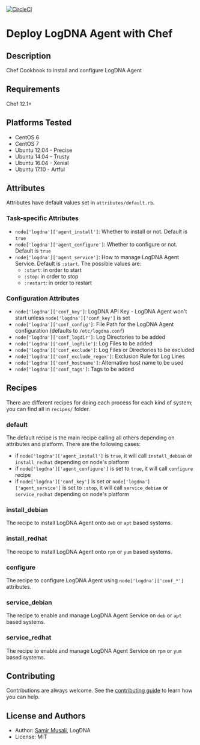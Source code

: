 [![CircleCI](https://circleci.com/gh/logdna/chef-logdna.svg?style=svg)](https://circleci.com/gh/logdna/chef-logdna)

# Deploy LogDNA Agent with Chef

## Description

Chef Cookbook to install and configure LogDNA Agent

## Requirements

Chef 12.1+

## Platforms Tested

* CentOS 6
* CentOS 7
* Ubuntu 12.04 - Precise
* Ubuntu 14.04 - Trusty
* Ubuntu 16.04 - Xenial
* Ubuntu 17.10 - Artful

## Attributes

Attributes have default values set in `attributes/default.rb`.

### Task-specific Attributes

* `node['logdna']['agent_install']`: Whether to install or not. Default is `true`
* `node['logdna']['agent_configure']`: Whether to configure or not. Default is `true`
* `node['logdna']['agent_service']`: How to manage LogDNA Agent Service. Default is `:start`. The possible values are:
  * `:start`: in order to start
  * `:stop`: in order to stop
  * `:restart`: in order to restart

### Configuration Attributes

* `node['logdna']['conf_key']`: LogDNA API Key - LogDNA Agent won't start unless `node['logdna']['conf_key']` is set
* `node['logdna']['conf_config']`: File Path for the LogDNA Agent configuration (defaults to `/etc/logdna.conf`)
* `node['logdna']['conf_logdir']`: Log Directories to be added
* `node['logdna']['conf_logfile']`: Log Files to be added
* `node['logdna']['conf_exclude']`: Log Files or Directories to be excluded
* `node['logdna']['conf_exclude_regex']`: Exclusion Rule for Log Lines
* `node['logdna']['conf_hostname']`: Alternative host name to be used
* `node['logdna']['conf_tags']`: Tags to be added

## Recipes

There are different recipes for doing each process for each kind of system; you can find all in `recipes/` folder.

### default

The default recipe is the main recipe calling all others depending on attributes and platform. There are the following cases:
* if `node['logdna']['agent_install']` is `true`, it will call `install_debian` or `install_redhat` depending on node's platform
* if `node['logdna']['agent_configure']` is set to `true`, it will call `configure` recipe
* if `node['logdna']['conf_key']` is set or `node['logdna']['agent_service']` is set to `:stop`, it will call `service_debian` or `service_redhat` depending on node's platform

### install_debian

The recipe to install LogDNA Agent onto `deb` or `apt` based systems.

### install_redhat

The recipe to install LogDNA Agent onto `rpm` or `yum` based systems.

### configure

The recipe to configure LogDNA Agent using `node['logdna']['conf_*']` attributes.

### service_debian

The recipe to enable and manage LogDNA Agent Service on `deb` or `apt` based systems.

### service_redhat

The recipe to enable and manage LogDNA Agent Service on `rpm` or `yum` based systems.

## Contributing

Contributions are always welcome. See the [contributing guide](https://github.com/logdna/chef-logdna/blob/master/CONTRIBUTING.md) to learn how you can help.

## License and Authors

* Author: [Samir Musali](https://github.com/ldsamir), LogDNA
* License: MIT
